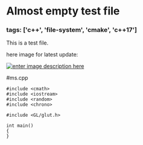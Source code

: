 # Almost empty test file
### tags: ['c++', 'file-system', 'cmake', 'c++17']

This is a test file.

here image for latest update:

[![enter image description here][1]][1]

#ms.cpp

    #include <cmath>
    #include <iostream>
    #include <random>
    #include <chrono>
    
    #include <GL/glut.h>
    
    int main()
    {
    }


  [1]: https://i.stack.imgur.com/6y5rU.png
